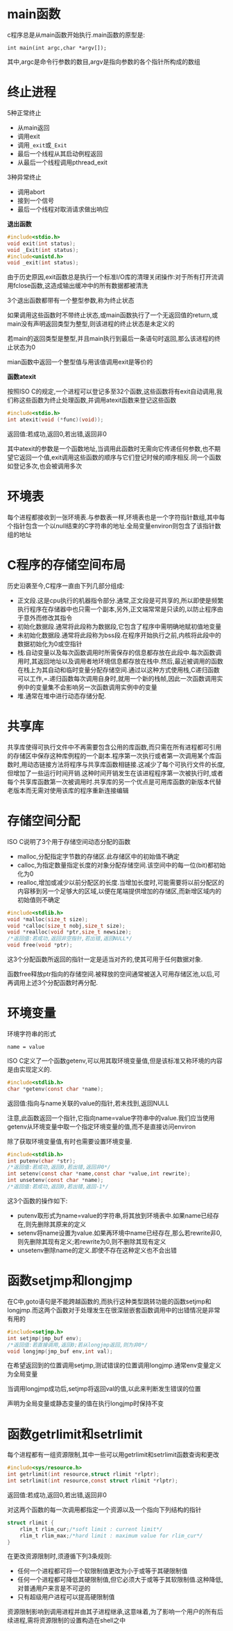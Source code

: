 # main函数

c程序总是从main函数开始执行.main函数的原型是:

`int main(int argc,char *argv[]);`

其中,argc是命令行参数的数目,argv是指向参数的各个指针所构成的数组

# 终止进程

5种正常终止

* 从main返回
* 调用exit
* 调用`_exit`或`_Exit`
* 最后一个线程从其启动例程返回
* 从最后一个线程调用pthread_exit

3种异常终止

* 调用abort
* 接到一个信号
* 最后一个线程对取消请求做出响应

**退出函数**

```c
#include<stdio.h>
void exit(int status);
void _Exit(int status);
#include<unistd.h>
void _exit(int status);
```

由于历史原因,exit函数总是执行一个标准I/O库的清理关闭操作:对于所有打开流调用fclose函数,这造成输出缓冲中的所有数据都被清洗

3个退出函数都带有一个整型参数,称为终止状态

如果调用这些函数时不带终止状态,或main函数执行了一个无返回值的return,或main没有声明返回类型为整型,则该进程的终止状态是未定义的

若main的返回类型是整型,并且main执行到最后一条语句时返回,那么该进程的终止状态为0

mian函数中返回一个整型值与用该值调用exit是等价的

**函数atexit**

按照ISO C的规定,一个进程可以登记多至32个函数,这些函数将有exit自动调用,我们称这些函数为终止处理函数,并调用atexit函数来登记这些函数

```c
#include<stdio.h>
int atexit(void (*func)(void));
```

返回值:若成功,返回0,若出错,返回非0

其中atexit的参数是一个函数地址,当调用此函数时无需向它传递任何参数,也不期望它返回一个值,exit调用这些函数的顺序与它们登记时候的顺序相反.同一个函数如登记多次,也会被调用多次

# 环境表

每个进程都接收到一张环境表.与参数表一样,环境表也是一个字符指针数组,其中每个指针包含一个以null结束的C字符串的地址.全局变量environ则包含了该指针数组的地址

# C程序的存储空间布局

历史沿袭至今,C程序一直由下列几部分组成:

* 正文段.这是cpu执行的机器指令部分.通常,正文段是可共享的,所以即使是频繁执行程序在存储器中也只需一个副本,另外,正文端常常是只读的,以防止程序由于意外而修改其指令
* 初始化数据段.通常将此段称为数据段,它包含了程序中需明确地赋初值地变量
* 未初始化数据段.通常将此段称为bss段.在程序开始执行之前,内核将此段中的数据初始化为0或空指针
* 栈.自动变量以及每次函数调用时所需保存的信息都存放在此段中.每次函数调用时,其返回地址以及调用者地环境信息都存放在栈中.然后,最近被调用的函数在栈上为其自动和临时变量分配存储空间.通过以这种方式使用栈,C递归函数可以工作,=.递归函数每次调用自身时,就用一个新的栈帧,因此一次函数调用实例中的变量集不会影响另一次函数调用实例中的变量
* 堆.通常在堆中进行动态存储分配.

# 共享库

共享库使得可执行文件中不再需要包含公用的库函数,而只需在所有进程都可引用的存储区中保存这种库例程的一个副本.程序第一次执行或者第一次调用某个库函数时,用动态链接方法将程序与共享库函数相链接.这减少了每个可执行文件的长度,但增加了一些运行时间开销.这种时间开销发生在该进程程序第一次被执行时,或者每个共享库函数第一次被调用时.共享库的另一个优点是可用库函数的新版本代替老版本而无需对使用该库的程序重新连接编辑

# 存储空间分配

ISO C说明了3个用于存储空间动态分配的函数

* malloc,分配指定字节数的存储区.此存储区中的初始值不确定
* calloc,为指定数量指定长度的对象分配存储空间.该空间中的每一位(bit)都初始化为0
* realloc,增加或减少以前分配区的长度.当增加长度时,可能需要将以前分配区的内容移到另一个足够大的区域,以便在尾端提供增加的存储区,而新增区域内的初始值则不确定

```c
#include<stdlib.h>
void *malloc(size_t size);
void *calloc(size_t nobj,size_t size);
void *realloc(void *ptr,size_t newsize);
/*返回值:若成功,返回非空指针,若出错,返回NULL*/
void free(void *ptr);
```

这3个分配函数所返回的指针一定是适当对齐的,使其可用于任何数据对象.

函数free释放ptr指向的存储空间.被释放的空间通常被送入可用存储区池,以后,可再调用上述3个分配函数时再分配.

# 环境变量

环境字符串的形式

`name = value`

ISO C定义了一个函数getenv,可以用其取环境变量值,但是该标准又称环境的内容是由实现定义的.

```c
#include<stdlib.h>
char *getenv(const char *name);
```

返回值:指向与name关联的value的指针,若未找到,返回NULL

注意,此函数返回一个指针,它指向name=value字符串中的value.我们应当使用getenv从环境变量中取一个指定环境变量的值,而不是直接访问environ

除了获取环境变量值,有时也需要设置环境变量.

```c
#include<stdlib.h>
int putenv(char *str);
/*返回值:若成功,返回0,若出错,返回非0*/
int setenv(const char *name,const char *value,int rewrite);
int unsetenv(const char *name);
/*返回值:若成功,返回0,若出错,返回-1*/
```

这3个函数的操作如下:

* putenv取形式为name=value的字符串,将其放到环境表中.如果name已经存在,则先删除其原来的定义
* setenv将name设置为value.如果再环境中name已经存在,那么若rewrite非0,则先删除其现有定义;若rewrite为0,则不删除其现有定义
* unsetenv删除name的定义.即使不存在这种定义也不会出错

# 函数setjmp和longjmp

在C中,goto语句是不能跨越函数的,而执行这种类型跳转功能的函数setjmp和longjmp.而这两个函数对于处理发生在很深层嵌套函数调用中的出错情况是非常有用的

```c
#include<setjmp.h>
int setjmp(jmp_buf env);
/*返回值:若直接调用,返回0;若从longjmp返回,则为非0*/
void longjmp(jmp_buf env,int val);
```

在希望返回到的位置调用setjmp,测试错误的位置调用longjmp.通常env变量定义为全局变量

当调用longjmp成功后,setjmp将返回val的值,以此来判断发生错误的位置

声明为全局变量或静态变量的值在执行longjmp时保持不变

# 函数getrlimit和setrlimit

每个进程都有一组资源限制,其中一些可以用getrlimit和setrlimit函数查询和更改

```c
#include<sys/resource.h>
int getrlimit(int resource,struct rlimit *rlptr);
int setrlimit(int resource,const struct rlimit *rlptr);
```

返回值:若成功,返回0,若出错,返回非0

对这两个函数的每一次调用都指定一个资源以及一个指向下列结构的指针

```c
struct rlimit {
    rlim_t rlim_cur;/*soft limit : current limit*/
    rlim_t rlim_max;/*hard limit : maximum value for rlim_cur*/
}
```

在更改资源限制时,须遵循下列3条规则:

* 任何一个进程都可将一个软限制值更改为小于或等于其硬限制值
* 任何一个进程都可降低其硬限制值,但它必须大于或等于其软限制值.这种降低,对普通用户来言是不可逆的
* 只有超级用户进程可以提高硬限制值

资源限制影响到调用进程并由其子进程继承,这意味着,为了影响一个用户的所有后续进程,需将资源限制的设置构造在shell之中
